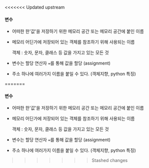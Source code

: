 <<<<<<< Updated upstream
#### 변수

- 어떠한 한'값'을 저장하기 위한 메모리 공간 또는 메모리 공간에 붙인 이름

- 메모리 어딘가에 저장되어 있는 객체를 참조하기 위해 사용되는 이름

  객체 : 숫자, 문자, 클래스 등 값을 가지고 있는 모든 것

- 변수는 할당 연산자 `=`를 통해 값을 할당 (assignment)

- 주소 하나에 여러가지 이름을 붙일 수 있다. (객체지향, python 특징)

=======
#### 변수

- 어떠한 한'값'을 저장하기 위한 메모리 공간 또는 메모리 공간에 붙인 이름

- 메모리 어딘가에 저장되어 있는 객체를 참조하기 위해 사용되는 이름

  객체 : 숫자, 문자, 클래스 등 값을 가지고 있는 모든 것

- 변수는 할당 연산자 `=`를 통해 값을 할당 (assignment)

- 주소 하나에 여러가지 이름을 붙일 수 있다. (객체지향, python 특징)

>>>>>>> Stashed changes
